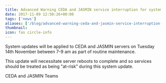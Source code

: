 ```yaml
---
title: Advanced Warning CEDA and JASMIN service interruption for system update Tue 14th Nov 7-9am
date: 2017-11-09 12:50:26+00:00
tags: ['news']
aliases: ['/blog/advanced-warning-ceda-and-jasmin-service-interruption-for-system-update-tue-14th-nov-7-9am']
thumbnail: 
icon: fas circle-info
---
```

System updates will be applied to CEDA and JASMIN servers on Tuesday 14th November between 7-9 am as part of routine maintenance.


This update will necessitate server reboots to complete and so services should be treated as being "at-risk" during this system update.


CEDA and JASMIN Teams

